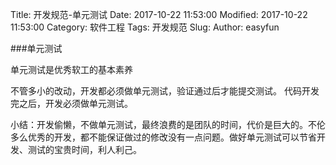 Title: 开发规范-单元测试
Date: 2017-10-22 11:53:00
Modified: 2017-10-22 11:53:00
Category: 软件工程
Tags: 开发规范
Slug: 
Author: easyfun

###单元测试

单元测试是优秀软工的基本素养

不管多小的改动，开发都必须做单元测试，验证通过后才能提交测试。
代码开发完之后，开发必须做单元测试。

小结：开发偷懒，不做单元测试，最终浪费的是团队的时间，代价是巨大的。不伦多么优秀的开发，都不能保证做过的修改没有一点问题。做好单元测试可以节省开发、测试的宝贵时间，利人利己。